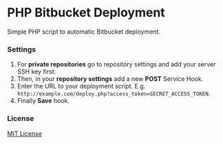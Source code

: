 # PHP Bitbucket Deployment

Simple PHP script to automatic Bitbucket deployment.

### Settings

 1. For **private repositories** go to repository settings and add your
    server SSH key first.
 1. Then, in your **repository settings** add a new **POST** Service Hook.
 1. Enter the URL to your deployment script. E.g. `http://example.com/deploy.php?access_token=SECRET_ACCESS_TOKEN`.
 1. Finally **Save** hook.
 
### License
[MIT License](http://opensource.org/licenses/MIT)
